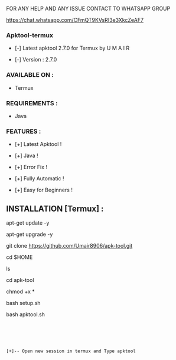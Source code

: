 FOR ANY HELP AND ANY ISSUE CONTACT TO WHATSAPP GROUP

https://chat.whatsapp.com/CFmQT9KVsRI3e3XkcZeAF7


### Apktool-termux


* [-] Latest apktool 2.7.0 for Termux by U M A I R








* [-] Version : 2.7.0


### AVAILABLE ON :




* Termux




### REQUIREMENTS :




* Java








### FEATURES :


* [+] Latest Apktool !




* [+] Java  !



* [+] Error Fix !




* [+] Fully Automatic !





* [+] Easy for Beginners !




## INSTALLATION [Termux] :



apt-get update -y



apt-get upgrade -y






git clone https://github.com/Umair8906/apk-tool.git










cd $HOME




ls



cd apk-tool





chmod +x *





bash setup.sh





bash apktool.sh
```





[+]-- Open new session in termux and Type apktool


```

